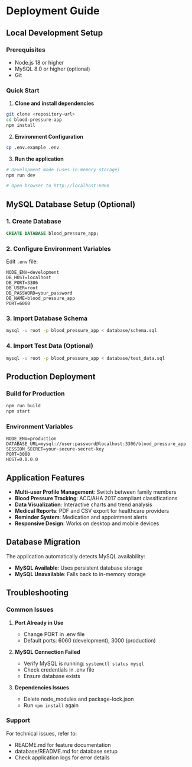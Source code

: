 # Deployment Guide

## Local Development Setup

### Prerequisites
- Node.js 18 or higher
- MySQL 8.0 or higher (optional)
- Git

### Quick Start

1. **Clone and install dependencies**
```bash
git clone <repository-url>
cd blood-pressure-app
npm install
```

2. **Environment Configuration**
```bash
cp .env.example .env
```

3. **Run the application**
```bash
# Development mode (uses in-memory storage)
npm run dev

# Open browser to http://localhost:6060
```

## MySQL Database Setup (Optional)

### 1. Create Database
```sql
CREATE DATABASE blood_pressure_app;
```

### 2. Configure Environment Variables
Edit `.env` file:
```env
NODE_ENV=development
DB_HOST=localhost
DB_PORT=3306
DB_USER=root
DB_PASSWORD=your_password
DB_NAME=blood_pressure_app
PORT=6060
```

### 3. Import Database Schema
```bash
mysql -u root -p blood_pressure_app < database/schema.sql
```

### 4. Import Test Data (Optional)
```bash
mysql -u root -p blood_pressure_app < database/test_data.sql
```

## Production Deployment

### Build for Production
```bash
npm run build
npm start
```

### Environment Variables
```env
NODE_ENV=production
DATABASE_URL=mysql://user:password@localhost:3306/blood_pressure_app
SESSION_SECRET=your-secure-secret-key
PORT=3000
HOST=0.0.0.0
```

## Application Features

- **Multi-user Profile Management**: Switch between family members
- **Blood Pressure Tracking**: ACC/AHA 2017 compliant classifications
- **Data Visualization**: Interactive charts and trend analysis
- **Medical Reports**: PDF and CSV export for healthcare providers
- **Reminder System**: Medication and appointment alerts
- **Responsive Design**: Works on desktop and mobile devices

## Database Migration

The application automatically detects MySQL availability:
- **MySQL Available**: Uses persistent database storage
- **MySQL Unavailable**: Falls back to in-memory storage

## Troubleshooting

### Common Issues

1. **Port Already in Use**
   - Change PORT in .env file
   - Default ports: 6060 (development), 3000 (production)

2. **MySQL Connection Failed**
   - Verify MySQL is running: `systemctl status mysql`
   - Check credentials in .env file
   - Ensure database exists

3. **Dependencies Issues**
   - Delete node_modules and package-lock.json
   - Run `npm install` again

### Support

For technical issues, refer to:
- README.md for feature documentation
- database/README.md for database setup
- Check application logs for error details
